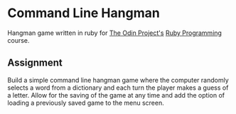 # Command Line Hangman

Hangman game written in ruby for [The Odin Project's](https://www.theodinproject.com/) [Ruby Programming](https://www.theodinproject.com/courses/ruby-programming/lessons/file-i-o-and-serialization) course.

## Assignment

Build a simple command line hangman game where the computer randomly selects a word from a dictionary and each turn the player makes a guess of a letter. Allow for the saving of the game at any time and add the option of loading a previously saved game to the menu screen.

